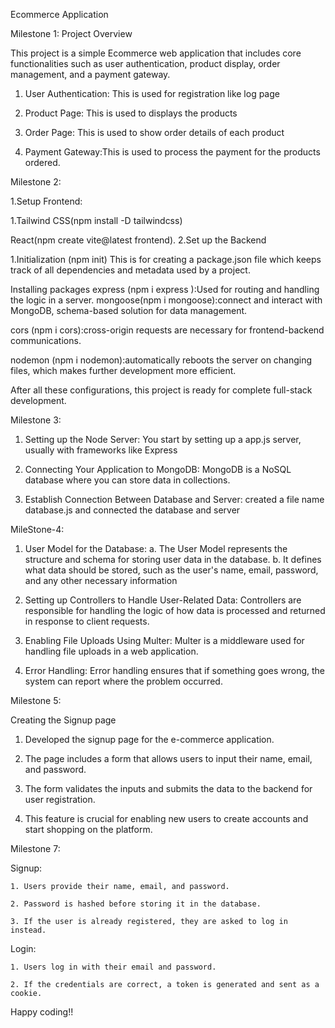 Ecommerce Application

Milestone 1: Project Overview

This project is a simple Ecommerce web application that includes core functionalities such as user authentication, product display, order management, and a payment gateway.

1. User Authentication: This is used for registration like log page

2. Product Page: This is used to displays the products

3. Order Page: This is used to show order details of each product

4. Payment Gateway:This is used to process the payment for the products ordered.

Milestone 2:

1.Setup Frontend:

1.Tailwind CSS(npm install -D tailwindcss)

React(npm create vite@latest frontend).
2.Set up the Backend

1.Initialization (npm init) This is for creating a package.json file which keeps track of all dependencies and metadata used by a project.

Installing packages express (npm i express ):Used for routing and handling the logic in a server.
mongoose(npm i mongoose):connect and interact with MongoDB, schema-based solution for data management.

cors (npm i cors):cross-origin requests are necessary for frontend-backend communications.

nodemon (npm i nodemon):automatically reboots the server on changing files, which makes further development more efficient.

After all these configurations, this project is ready for complete full-stack development.

Milestone 3:
1. Setting up the Node Server: You start by setting up a app.js server, usually with frameworks like Express

2. Connecting Your Application to MongoDB: MongoDB is a NoSQL database where you can store data in collections.

3. Establish Connection Between Database and Server: 
created a file name database.js and connected the database and server

MileStone-4:
1. User Model for the Database: a. The User Model represents the structure and schema for storing user data in the database. b. It defines what data should be stored, such as the user's name, email, password, and any other necessary information
2. Setting up Controllers to Handle User-Related Data: Controllers are responsible for handling the logic of how data is processed and returned in response to client requests.

3. Enabling File Uploads Using Multer: Multer is a middleware used for handling file uploads in a web application.

4. Error Handling: Error handling ensures that if something goes wrong, the system can report where the problem occurred.

Milestone 5: 

Creating the Signup page

  1. Developed the signup page for the e-commerce application.
   
  2. The page includes a form that allows users to input their name, email, and password.
   
  3. The form validates the inputs and submits the data to the backend for user registration.
   
  4. This feature is crucial for enabling new users to create accounts and start shopping on the platform.


Milestone 7:

Signup:

    1. Users provide their name, email, and password.
    
    2. Password is hashed before storing it in the database.
    
    3. If the user is already registered, they are asked to log in instead.
  
Login:

    1. Users log in with their email and password.
    
    2. If the credentials are correct, a token is generated and sent as a cookie.



Happy coding!!
